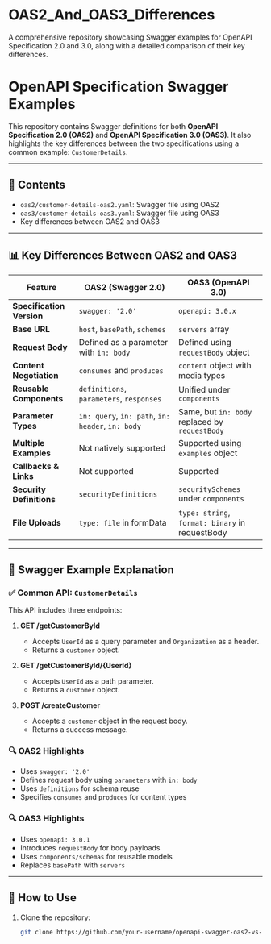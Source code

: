 # OAS2_And_OAS3_Differences
A comprehensive repository showcasing Swagger examples for OpenAPI Specification 2.0 and 3.0, along with a detailed comparison of their key differences.

# OpenAPI Specification Swagger Examples

This repository contains Swagger definitions for both **OpenAPI Specification 2.0 (OAS2)** and **OpenAPI Specification 3.0 (OAS3)**. It also highlights the key differences between the two specifications using a common example: `CustomerDetails`.

---

## 📁 Contents

- `oas2/customer-details-oas2.yaml`: Swagger file using OAS2
- `oas3/customer-details-oas3.yaml`: Swagger file using OAS3
- Key differences between OAS2 and OAS3


---

## 📊 Key Differences Between OAS2 and OAS3

| Feature                     | OAS2 (Swagger 2.0)                                | OAS3 (OpenAPI 3.0)                                |
|----------------------------|---------------------------------------------------|---------------------------------------------------|
| **Specification Version**  | `swagger: '2.0'`                                  | `openapi: 3.0.x`                                  |
| **Base URL**               | `host`, `basePath`, `schemes`                     | `servers` array                                   |
| **Request Body**           | Defined as a parameter with `in: body`            | Defined using `requestBody` object                |
| **Content Negotiation**    | `consumes` and `produces`                         | `content` object with media types                 |
| **Reusable Components**    | `definitions`, `parameters`, `responses`          | Unified under `components`                        |
| **Parameter Types**        | `in: query`, `in: path`, `in: header`, `in: body` | Same, but `in: body` replaced by `requestBody`    |
| **Multiple Examples**      | Not natively supported                            | Supported using `examples` object                 |
| **Callbacks & Links**      | Not supported                                     | Supported                                         |
| **Security Definitions**   | `securityDefinitions`                             | `securitySchemes` under `components`              |
| **File Uploads**           | `type: file` in formData                          | `type: string`, `format: binary` in requestBody   |

---

## 🧪 Swagger Example Explanation

### ✅ Common API: `CustomerDetails`

This API includes three endpoints:

1. **GET /getCustomerById**  
   - Accepts `UserId` as a query parameter and `Organization` as a header.
   - Returns a `customer` object.

2. **GET /getCustomerById/{UserId}**  
   - Accepts `UserId` as a path parameter.
   - Returns a `customer` object.

3. **POST /createCustomer**  
   - Accepts a `customer` object in the request body.
   - Returns a success message.

### 🔍 OAS2 Highlights

- Uses `swagger: '2.0'`
- Defines request body using `parameters` with `in: body`
- Uses `definitions` for schema reuse
- Specifies `consumes` and `produces` for content types

### 🔍 OAS3 Highlights

- Uses `openapi: 3.0.1`
- Introduces `requestBody` for body payloads
- Uses `components/schemas` for reusable models
- Replaces `basePath` with `servers`

---

## 🚀 How to Use

1. Clone the repository:
   ```bash
   git clone https://github.com/your-username/openapi-swagger-oas2-vs-oas3.git
